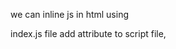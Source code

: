 we can inline js in html using
<script>
    // here
    // document.getElementById("id").innerText
</script>

index.js file
add attribute to script file,<script src = "index.js">

variable
let var = 0


to make changes, we need to add change listeners/ event listeners
1. onclick attribute on the html button, write the function that has to be called. 
    * function increment() {
        
    }

Document Object Model  (DOM)
how you use js to modify the website
interacting with html _Document_
using a javascript _Object_


element.textContent is better than element.innerText



DOM querySelector
kinda dynamic
document.querySelector("")
    * id -> #id
    * class -> .class
    * element -> element